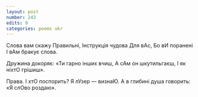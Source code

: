 ```yaml
---
layout: post
number: 243
edits: 9
categories: poems ukr
---
```


Слова вам скажу 
Правильні,
Інструкція чудова
Для вАс, 
Бо вИ поранені
І вАм бракує слова.

Дружина докоряє:
«Ти гарно інших вчиш,
А сАм он шкутильгаєш,
І як ніхтО грішиш».

Права. 
І хтО поспорить?
Я лУзер — визнаЮ.
А в глибині душа говорить:
«Я слОво роздаю».
